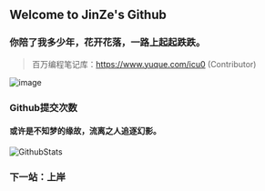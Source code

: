 ##  Welcome to JinZe's Github 

### 你陪了我多少年，花开花落，一路上起起跌跌。

> 百万编程笔记库：https://www.yuque.com/icu0 (Contributor)

![image](https://user-images.githubusercontent.com/84832795/212478754-bb2b6468-c2ef-486b-ae8b-a79a0faf715d.png)
<br/>


### Github提交次数<br/>
#### 或许是不知梦的缘故，流离之人追逐幻影。<br/>
![GithubStats](https://github-readme-stats.vercel.app/api?username=Jinzedev&show_icons=true&theme=dark&count_private=true)

<!-- github使用语言 -->
<!-- ![Most Used Languages](https://github-readme-stats.vercel.app/api/top-langs/?username=17912099850&theme=dark&layout=compact) -->

### 下一站：上岸
<br/>
